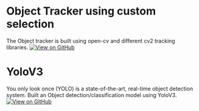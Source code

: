 # Object Tracker using custom selection

The Object tracker is built using open-cv and different cv2 tracking libraries.
[![View on GitHub](https://img.shields.io/badge/GitHub-View_on_GitHub-blue?logo=GitHub)](https://github.com/soham1827/Object-tracker-using-custom-selection)


# YoloV3

You only look once (YOLO) is a state-of-the-art, real-time object detection system.
Built an Object detection/classification model using YoloV3.
[![View on GitHub](https://img.shields.io/badge/GitHub-View_on_GitHub-blue?logo=GitHub)](https://github.com/soham1827/YoloV3)
